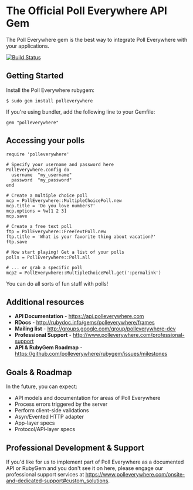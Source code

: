# The Official Poll Everywhere API Gem

The Poll Everywhere gem is the best way to integrate Poll Everywhere with your applications.

[![Build Status](https://travis-ci.org/polleverywhere/rubygem.svg)](https://travis-ci.org/polleverywhere/rubygem)

## Getting Started

Install the Poll Everywhere rubygem:

    $ sudo gem install polleverywhere

If you're using bundler, add the following line to your Gemfile:

    gem "polleverywhere"

## Accessing your polls

    require 'polleverywhere'

    # Specify your username and password here
    PollEverywhere.config do
      username  "my_username"
      password  "my_password"
    end

    # Create a multiple choice poll
    mcp = PollEverywhere::MultipleChoicePoll.new
    mcp.title = 'Do you love numbers?'
    mcp.options = %w[1 2 3]
    mcp.save

    # Create a free text poll
    ftp = PollEverywhere::FreeTextPoll.new
    ftp.title = 'What is your favorite thing about vacation?'
    ftp.save

    # Now start playing! Get a list of your polls
    polls = PollEverywhere::Poll.all

    # ... or grab a specific poll
    mcp2 = PollEverywhere::MultipleChoicePoll.get(':permalink')

You can do all sorts of fun stuff with polls!

## Additional resources

* **API Documentation** - https://api.polleverywhere.com
* **RDocs** - http://rubydoc.info/gems/polleverywhere/frames
* **Mailing list** - http://groups.google.com/group/polleverywhere-dev
* **Professional Support** - http://www.polleverywhere.com/professional-support
* **API & RubyGem Roadmap** - https://github.com/polleverywhere/rubygem/issues/milestones

## Goals & Roadmap

In the future, you can expect:

* API models and documentation for areas of Poll Everywhere
* Process errors triggered by the server
* Perform client-side validations
* Asyn/Evented HTTP adapter
* App-layer specs
* Protocol/API-layer specs

## Professional Development & Support

If you'd like for us to implement part of Poll Everywhere as a documented API or RubyGem and you don't see it on here, please engage our professional support services at https://www.polleverywhere.com/onsite-and-dedicated-support#custom_solutions.
